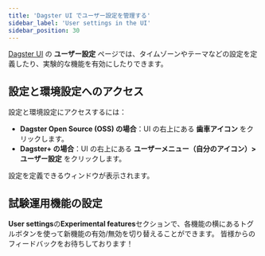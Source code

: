 ```yaml
---
title: 'Dagster UI でユーザー設定を管理する'
sidebar_label: 'User settings in the UI'
sidebar_position: 30
---
```


[Dagster UI](/guides/operate/webserver) の **ユーザー設定** ページでは、タイムゾーンやテーマなどの設定を定義したり、実験的な機能を有効にしたりできます。

## 設定と環境設定へのアクセス

設定と環境設定にアクセスするには：

- **Dagster Open Source (OSS) の場合**：UI の右上にある **歯車アイコン** をクリックします。
- **Dagster+ の場合**：UI の右上にある **ユーザーメニュー（自分のアイコン）> ユーザー設定** をクリックします。

設定を定義できるウィンドウが表示されます。

## 試験運用機能の設定

**User settings**の**Experimental features**セクションで、各機能の横にあるトグルボタンを使って新機能の有効/無効を切り替えることができます。
皆様からのフィードバックをお待ちしております！
